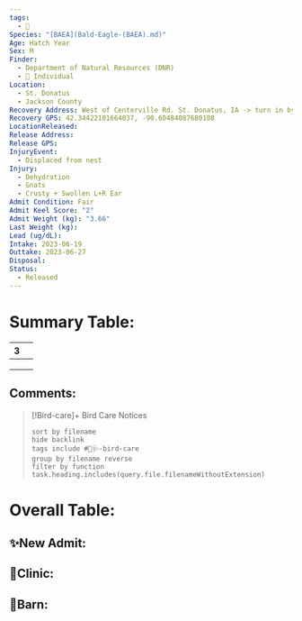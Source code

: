 ```yaml
---
tags:
  - 🦅
Species: "[BAEA](Bald-Eagle-(BAEA).md)"
Age: Hatch Year
Sex: M
Finder:
  - Department of Natural Resources (DNR)
  - 🧑 Individual
Location:
  - St. Donatus
  - Jackson County
Recovery Address: West of Centerville Rd. St. Donatus, IA -> turn in by wrapped hay, go to NW corner of what is moved
Recovery GPS: 42.34422101664037, -90.60484087680108
LocationReleased: 
Release Address: 
Release GPS: 
InjuryEvent:
  - Displaced from nest
Injury:
  - Dehydration
  - Gnats
  - Crusty + Swollen L+R Ear
Admit Condition: Fair
Admit Keel Score: "2"
Admit Weight (kg): "3.66"
Last Weight (kg): 
Lead (ug/dL): 
Intake: 2023-06-19
Outtake: 2023-06-27
Disposal: 
Status:
  - Released
---
```


# Summary Table:

<div><table class="dataview table-view-table"><thead class="table-view-thead"><tr class="table-view-tr-header"><th class="table-view-th"><span></span><span class="dataview small-text">3</span></th><th class="table-view-th"><span></span></th></tr></thead><tbody class="table-view-tbody"><tr><td><span></span></td><td><span></span></td></tr><tr><td><span></span></td><td><span></span></td></tr><tr><td><span></span></td><td><span></span></td></tr></tbody></table></div>

## Comments:

> [!Bird-care]+ Bird Care Notices
>   ```tasks 
>   sort by filename
>   hide backlink
>   tags include #🦅🩺-bird-care 
>   group by filename reverse
>   filter by function task.heading.includes(query.file.filenameWithoutExtension)
>   ```

# Overall Table:

## ✨New Admit:



## 🏥Clinic:



## 🏡Barn:


